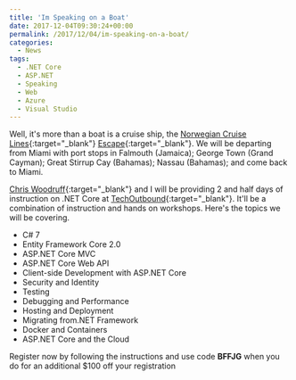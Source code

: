 ```yaml
---
title: 'Im Speaking on a Boat'
date: 2017-12-04T09:30:24+00:00
permalink: /2017/12/04/im-speaking-on-a-boat/
categories:
  - News
tags:
  - .NET Core
  - ASP.NET
  - Speaking
  - Web
  - Azure
  - Visual Studio
---
```

Well, it's more than a boat is a cruise ship, the [Norwegian Cruise Lines](https://ncl.com){:target="_blank"} [Escape](https://www.ncl.com/cruise-ship/escape){:target="_blank"}. We will be departing from Miami with port stops in Falmouth (Jamaica); George Town (Grand Cayman); Great Stirrup Cay (Bahamas); Nassau (Bahamas); and come back to Miami.

[Chris Woodruff](http://www.chriswoodruff.com/blog){:target="_blank"} and I will be providing 2 and half days of instruction on .NET Core at [TechOutbound](http://www.techoutbound.com/index.html){:target="_blank"}. It'll be a combination of instruction and hands on workshops. Here's the topics we will be covering.

* C# 7
* Entity Framework Core 2.0
* ASP.NET Core MVC
* ASP.NET Core Web API
* Client-side Development with ASP.NET Core
* Security and Identity
* Testing
* Debugging and Performance
* Hosting and Deployment
* Migrating from.NET Framework
* Docker and Containers
* ASP.NET Core and the Cloud

Register now by following the instructions and use code **BFFJG** when you do for an additional $100 off your registration